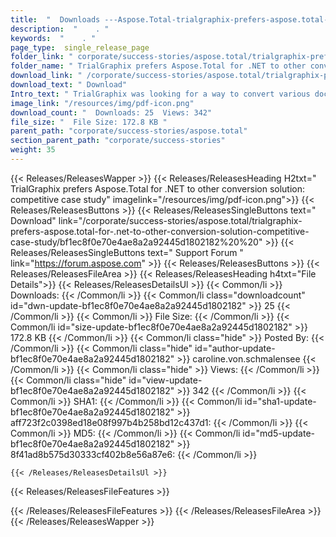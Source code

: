 ```yaml
---
title:  "  Downloads ---Aspose.Total-trialgraphix-prefers-aspose.total-for-.net-to-other-conversion-solution-competitive-case-study . " 
description:  "    . " 
keywords:  "    . " 
page_type:  single_release_page
folder_link: " corporate/success-stories/aspose.total/trialgraphix-prefers-aspose.total-for-.net-to-other-conversion-solution-competitive-case-study/"
folder_name: " TrialGraphix prefers Aspose.Total for .NET to other conversion solution: competitive case study"
download_link: " /corporate/success-stories/aspose.total/trialgraphix-prefers-aspose.total-for-.net-to-other-conversion-solution-competitive-case-study/bf1ec8f0e70e4ae8a2a92445d1802182"
download_text: " Download"
Intro_text: " TrialGraphix was looking for a way to convert various document formats to Portab..."
image_link: "/resources/img/pdf-icon.png"
download_count: "  Downloads: 25  Views: 342"
file_size: "  File Size: 172.8 KB "
parent_path: "corporate/success-stories/aspose.total"
section_parent_path: "corporate/success-stories"
weight: 35 
---
```


{{< Releases/ReleasesWapper >}}
  {{< Releases/ReleasesHeading H2txt=" TrialGraphix prefers Aspose.Total for .NET to other conversion solution: competitive case study" imagelink="/resources/img/pdf-icon.png">}}
  {{< Releases/ReleasesButtons >}}
    {{< Releases/ReleasesSingleButtons text=" Download" link="/corporate/success-stories/aspose.total/trialgraphix-prefers-aspose.total-for-.net-to-other-conversion-solution-competitive-case-study/bf1ec8f0e70e4ae8a2a92445d1802182%20%20" >}}
    {{< Releases/ReleasesSingleButtons text=" Support Forum " link="https://forum.aspose.com" >}}
  {{< Releases/ReleasesButtons >}}
  {{< Releases/ReleasesFileArea >}}
    {{< Releases/ReleasesHeading h4txt="File Details">}}
    {{< Releases/ReleasesDetailsUl >}}
            {{< Common/li  >}} Downloads: {{< /Common/li >}} 
      {{< Common/li class="downloadcount" id="dwn-update-bf1ec8f0e70e4ae8a2a92445d1802182" >}} 25 {{< /Common/li >}} 
      {{< Common/li  >}} File Size: {{< /Common/li >}} 
      {{< Common/li id="size-update-bf1ec8f0e70e4ae8a2a92445d1802182" >}} 172.8 KB {{< /Common/li >}} 
      {{< Common/li  class="hide" >}} Posted By: {{< /Common/li >}} 
      {{< Common/li class="hide" id="author-update-bf1ec8f0e70e4ae8a2a92445d1802182" >}} caroline.von.schmalensee {{< /Common/li >}} 
      {{< Common/li class="hide"  >}} Views: {{< /Common/li >}} 
      {{< Common/li class="hide" id="view-update-bf1ec8f0e70e4ae8a2a92445d1802182" >}} 342 {{< /Common/li >}} 
      {{< Common/li  >}} SHA1: {{< /Common/li >}} 
      {{< Common/li id="sha1-update-bf1ec8f0e70e4ae8a2a92445d1802182" >}} aff723f2c0398ed18e08f997b4b258bd12c437d1: {{< /Common/li >}} 
      {{< Common/li  >}} MD5: {{< /Common/li >}} 
      {{< Common/li id="md5-update-bf1ec8f0e70e4ae8a2a92445d1802182" >}} 8f41ad8b575d30333cf402b8e56a87e6: {{< /Common/li >}} 

    {{< /Releases/ReleasesDetailsUl >}}

  {{< Releases/ReleasesFileFeatures >}}
      
  {{< /Releases/ReleasesFileFeatures >}}
 {{< /Releases/ReleasesFileArea >}}
{{< /Releases/ReleasesWapper >}}


